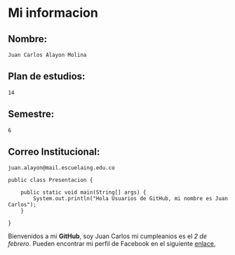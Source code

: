 # Mi informacion

## Nombre: 
    Juan Carlos Alayon Molina
## Plan de estudios: 
    14
## Semestre: 
    6
## Correo Institucional:
    juan.alayon@mail.escuelaing.edu.co

```
public class Presentacion {

	public static void main(String[] args) {		
		System.out.println("Hola Usuarios de GitHub, mi nombre es Juan Carlos");
	}

}
```

Bienvenidos a mi **GitHub**, soy Juan Carlos mi cumpleanios es el _2 de febrero_. 
Pueden encontrar mi perfil de Facebook en el siguiente [enlace](facebook.com/juancarlos.alayonmolina),

